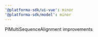 ```yaml
---
'@platforma-sdk/ui-vue': minor
'@platforma-sdk/model': minor
---
```


PlMultiSequenceAlignment improvements
